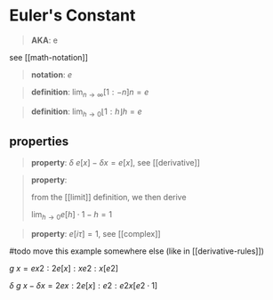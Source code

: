 # Euler's Constant

> **AKA**: e

see [[math-notation]]

> **notation**: $e$

> **definition**: $\lim_{n \to \infty} [1 : -n]n = e$

> **definition**: $\lim_{h \to 0} \lfloor 1 : h \rfloor h = e$

## properties

> **property**: $\delta\ e[x] - \delta x = e[x]$, see [[derivative]]

> **property**:
>
> from the [[limit]] definition, we then derive
>
> $\lim_{h \to 0} e[h] \cdot 1 - h = 1$

> **property**: $e[i\tau] = 1$, see [[complex]]

#todo move this example somewhere else (like in [[derivative-rules]])

$g\ x = ex2 : 2e[x] : xe2 : x[e2]$

$\delta\ g\ x - \delta x = 2ex : 2e[x] : e2 : e2 x[e2 \cdot 1]$

